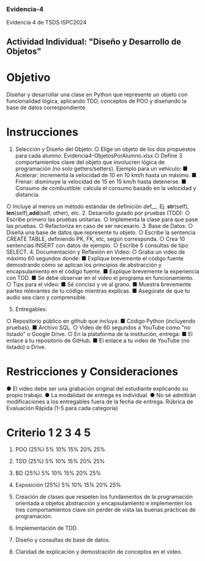### Evidencia-4
Evidencia 4 de TSDS ISPC2024

## Actividad Individual: "Diseño y Desarrollo de Objetos"

# Objetivo
Diseñar y desarrollar una clase en Python que represente un objeto con funcionalidad
lógica, aplicando TDD, conceptos de POO y diseñando la base de datos correspondiente.
# Instrucciones
1. Selección y Diseño del Objeto:
○ Elige un objeto de los dos propuestos para cada alumno:
Evidencia4-ObjetosPorAlumno.xlsx
○ Define 3 comportamientos clave del objeto que involucren lógica de
programación (no solo getters/setters).
Ejemplo para un vehículo:
■ Acelerar: incrementa la velocidad de 10 en 10 km/h hasta un máximo.
■ Frenar: disminuye la velocidad de 15 en 15 km/h hasta detenerse.
■ Consumo de combustible: calcula el consumo basado en la velocidad
y distancia.

○ Incluye al menos un método estándar de definición def__. Ej. __str__(self),
__len__(self),__add__(self, other), etc.
2. Desarrollo guiado por pruebas (TDD):
○ Escribe primero las pruebas unitarias.
○ Implementa la clase para que pase las pruebas.
○ Refactoriza en caso de ser necesario.
3. Base de Datos:
○ Diseña una base de datos que represente tu objeto.
○ Escribe la sentencia CREATE TABLE, definiendo PK, FK, etc, según
corresponda.
○ Crea 10 sentencias INSERT con datos de ejemplo.
○ Escribe 5 consultas de tipo SELECT.
4. Documentación y Reflexión en Video:
○ Graba un video de máximo 60 segundos donde:
■ Explique brevemente el código fuente demostrando cómo se aplican
los principios de abstracción y encapsulamiento en el código fuente.
■ Explique brevemente la experiencia con TDD.
■ Se debe observar en el video el programa en funcionamiento.
○ Tips para el video:
■ Sé conciso y ve al grano.
■ Muestra brevemente partes relevantes de tu código mientras explicas.
■ Asegúrate de que tu audio sea claro y comprensible.

5. Entregables:

○ Repositorio público en github que incluya:
■ Código Python (incluyendo pruebas).
■ Archivo SQL.
○ Video de 60 segundos a YouTube como "no listado" o Google Drive.
○ En la plataforma de la institución, entrega:
■ El enlace a tu repositorio de GitHub.
■ El enlace a tu video de YouTube (no listado) o Drive.

# Restricciones y Consideraciones
● El video debe ser una grabación original del estudiante explicando su propio trabajo.
● La modalidad de entrega es individual.
● No sé admitirán modificaciones a los entregables fuera de la fecha de entrega.
Rúbrica de Evaluación Rápida (1-5 para cada
categoría)

# Criterio 1 2 3 4 5
1. POO (25%) 5% 10% 15% 20% 25%
2. TDD (25%) 5% 10% 15% 20% 25%
3. BD (25%) 5% 10% 15% 20% 25%
4. Exposición (25%) 5% 10% 15% 20% 25%

1. Creación de clases que respeten los fundamentos de la programación orientada a
objetos abstracción y encapsulamiento e implementen los tres comportamientos
clave sin perder de vista las buenas prácticas de programación.
2. Implementación de TDD.
3. Diseño y consultas de base de datos.
4. Claridad de explicación y demostración de conceptos en el video.